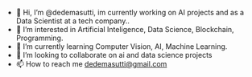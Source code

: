 - 👋 Hi, I’m @dedemasutti, im currently working on AI projects and as a Data Scientist at a tech company..
- 👀 I’m interested in Artificial Inteligence, Data Science, Blockchain, Programming.
- 🌱 I’m currently learning Computer Vision, AI, Machine Learning.
- 💞️ I’m looking to collaborate on ai and data science projects
- 📫 How to reach me dedemasutti@gmail.com

<!---
dedemasutti/dedemasutti is a ✨ special ✨ repository because its `README.md` (this file) appears on your GitHub profile.
You can click the Preview link to take a look at your changes.
--->
